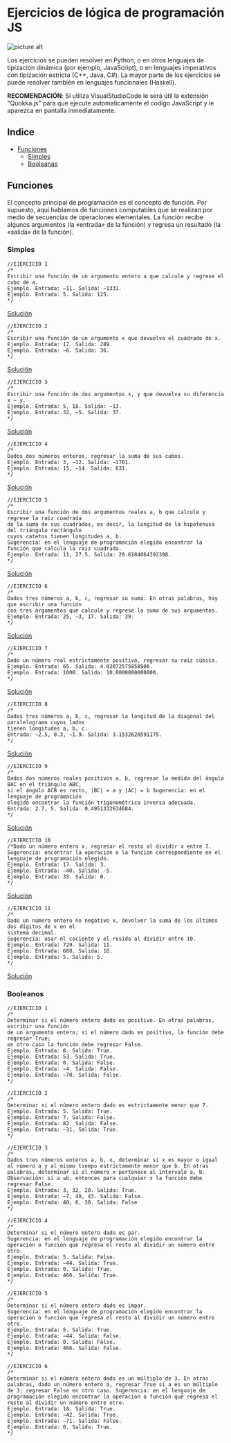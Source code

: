 
# Ejercicios de lógica de programación JS

![picture alt](https://encrypted-tbn0.gstatic.com/images?q=tbn:ANd9GcTg2Fy-vRSgOhWBWoMvVsmTrko9BVfNrhckcFowdlfJXA&s "JavaScript")

Los ejercicios se pueden resolver en Python, o en otros lenguajes de tipización dinámica (por ejemplo, JavaScript), o en lenguajes imperativos con tipización estricta (C++, Java, C#). La mayor parte de los ejercicios se puede resolver también en lenguajes funcionales (Haskell).

**RECOMENDACIÓN**: Si utiliza VisualStudioCode le será útil la extensión "Quokka.js" para que ejecute automaticamente el código JavaScript y le aparezca en pantalla inmediatamente.

## Indice
* [Funciones](#funciones "Goto Funciones")
    * [Simples](#simples "Goto Simples")
    * [Booleanas](#booleanas "Goto Booleanas")


## Funciones
El concepto principal de programación es el concepto de función. Por supuesto, aquí hablamos de funciones computables que se realizan por medio de secuencias de operaciones elementales. La función recibe algunos argumentos (la «entrada» de la función) y regresa un resultado (la «salida» de la función).

### Simples
```
//EJERCICIO 1
/*
Escribir una función de un argumento entero a que calcule y regrese el cubo de a.
Ejemplo. Entrada: −11. Salida: −1331.
Ejemplo. Entrada: 5. Salida: 125.
*/
```
[Solución](https://github.com/AdrjGo/EjerciciosLogicaJS/blob/main/Funciones/1.%20Simples/Ejercicio1.js "Ejercicio1")

```
//EJERCICIO 2
/*
Escribir una función de un argumento x que devuelva el cuadrado de x.
Ejemplo. Entrada: 17. Salida: 289.
Ejemplo. Entrada: −6. Salida: 36.
*/
```
[Solución](https://github.com/AdrjGo/EjerciciosLogicaJS/blob/main/Funciones/1.%20Simples/Ejercicio2.js "Ejercicio1")
```
//EJERCICIO 3
/*
Escribir una función de dos argumentos x, y que devuelva su diferencia x − y.
Ejemplo. Entrada: 5, 18. Salida: −13.
Ejemplo. Entrada: 32, −5. Salida: 37.
*/
```
[Solución](https://github.com/AdrjGo/EjerciciosLogicaJS/blob/main/Funciones/1.%20Simples/Ejercicio3.js "Ejercicio1")
```
//EJERCICIO 4
/*
Dados dos números enteros, regresar la suma de sus cubos.
Ejemplo. Entrada: 3, −12. Salida: −1701.
Ejemplo. Entrada: 15, −14. Salida: 631.
*/
```
[Solución](https://github.com/AdrjGo/EjerciciosLogicaJS/blob/main/Funciones/1.%20Simples/Ejercicio4.js "Ejercicio1")
```
//EJERCICIO 5
/*
Escribir una función de dos argumentos reales a, b que calcule y regrese la raíz cuadrada
de la suma de sus cuadrados, es decir, la longitud de la hipotenusa del triángulo rectángulo 
cuyos catetos tienen longitudes a, b. 
Sugerencia: en el lenguaje de programación elegido encontrar la función que calcula la raíz cuadrada.
Ejemplo. Entrada: 11, 27.5. Salida: 29.6184064392398.
*/
```
[Solución](https://github.com/AdrjGo/EjerciciosLogicaJS/blob/main/Funciones/1.%20Simples/Ejercicio5.js "Ejercicio1")
```
//EJERCICIO 6
/*
Dados tres números a, b, c, regresar su suma. En otras palabras, hay que escribir una función
con tres argumentos que calcule y regrese la suma de sus argumentos.
Ejemplo. Entrada: 25, −3, 17. Salida: 39.
*/
```
[Solución](https://github.com/AdrjGo/EjerciciosLogicaJS/blob/main/Funciones/1.%20Simples/Ejercicio6.js "Ejercicio1")
```
//EJERCICIO 7
/*
Dado un número real estrictamente positivo, regresar su raíz cúbica.
Ejemplo. Entrada: 65. Salida: 4.02072575858906.
Ejemplo. Entrada: 1000. Salida: 10.0000000000000.
*/
```
[Solución](https://github.com/AdrjGo/EjerciciosLogicaJS/blob/main/Funciones/1.%20Simples/Ejercicio7.js "Ejercicio1")
```
//EJERCICIO 8
/*
Dados tres números a, b, c, regresar la longitud de la diagonal del paralelogramo cuyos lados 
tienen longitudes a, b, c. 
Entrada: −2.5, 0.3, −1.9. Salida: 3.1532620591175.
*/
```
[Solución](https://github.com/AdrjGo/EjerciciosLogicaJS/blob/main/Funciones/1.%20Simples/Ejercicio8.js "Ejercicio1")
```
//EJERCICIO 9
/*
Dados dos números reales positivos a, b, regresar la medida del ángulo BAC en el triángulo ABC,
si el ángulo ACB es recto, |BC| = a y |AC| = b Sugerencia: en el lenguaje de programación 
elegido encontrar la función trigonométrica inversa adecuada.
Entrada: 2.7, 5. Salida: 0.4951332634684.
*/
```
[Solución](https://github.com/AdrjGo/EjerciciosLogicaJS/blob/main/Funciones/1.%20Simples/Ejercicio9.js "Ejercicio1")
```
//EJERCICIO 10
/*Dado un número entero x, regresar el resto al dividir x entre 7.
Sugerencia: encontrar la operación o la función correspondiente en el lenguaje de programación elegido.
Ejemplo. Entrada: 17. Salida: 3.
Ejemplo. Entrada: −40. Salida: -5.
Ejemplo. Entrada: 35. Salida: 0.
*/
```
[Solución](https://github.com/AdrjGo/EjerciciosLogicaJS/blob/main/Funciones/1.%20Simples/Ejercicio10.js "Ejercicio1")
```
//EJERCICIO 11
/*
Dado un número entero no negativo x, devolver la suma de los últimos dos dígitos de x en el 
sistema decimal.
Sugerencia: usar el cociente y el resido al dividir entre 10.
Ejemplo. Entrada: 729. Salida: 11.
Ejemplo. Entrada: 688. Salida: 16.
Ejemplo. Entrada: 5. Salida: 5.
*/
```
[Solución](https://github.com/AdrjGo/EjerciciosLogicaJS/blob/main/Funciones/1.%20Simples/Ejercicio11.js "Ejercicio1")
### Booleanos

```
//EJERCICIO 1
/*
Determinar si el número entero dado es positivo. En otras palabras, escribir una función 
de un argumento entero; si el número dado es positivo, la función debe regresar True; 
en otro caso la función debe regresar False.
Ejemplo. Entrada: 8. Salida: True.
Ejemplo. Entrada: 53. Salida: True.
Ejemplo. Entrada: 0. Salida: False.
Ejemplo. Entrada: −4. Salida: False.
Ejemplo. Entrada: −70. Salida: False.
*/
```
```
//EJERCICIO 2
/*
Determinar si el número entero dado es estrictamente menor que 7.
Ejemplo. Entrada: 5. Salida: True.
Ejemplo. Entrada: 7. Salida: False.
Ejemplo. Entrada: 82. Salida: False.
Ejemplo. Entrada: −31. Salida: True.
*/
```
```
//EJERCICIO 3
/*
Dados tres números enteros a, b, x, determinar si x es mayor o igual al número a y al mismo tiempo estrictamente menor que b. En otras palabras, determinar si el número x pertenece al intervalo a, b.
Observación: si a ≥b, entonces para cualquier x la función debe regresar False.
Ejemplo. Entrada: 3, 32, 20. Salida: True.
Ejemplo. Entrada: −7, 40, 43. Salida: False.
Ejemplo. Entrada: 40, 6, 30. Salida: False
*/
```
```
//EJERCICIO 4
/*
Determinar si el número entero dado es par.
Sugerencia: en el lenguaje de programación elegido encontrar la operación o función que regresa el resto al dividir un número entre otro.
Ejemplo. Entrada: 5. Salida: False.
Ejemplo. Entrada: −44. Salida: True.
Ejemplo. Entrada: 0. Salida: True.
Ejemplo. Entrada: 466. Salida: True.
*/
```
```
//EJERCICIO 5
/*
Determinar si el número entero dado es impar.
Sugerencia: en el lenguaje de programación elegido encontrar la operación o función que regresa el resto al dividir un número entre otro.
Ejemplo. Entrada: 5. Salida: True.
Ejemplo. Entrada: −44. Salida: False.
Ejemplo. Entrada: 0. Salida: False.
Ejemplo. Entrada: 466. Salida: False.
*/
```
```
//EJERCICIO 6
/*
Determinar si el número entero dado es un múltiplo de 3. En otras palabras, dado un número entero a, regresar True si a es un múltiplo de 3; regresar False en otro caso. Sugerencia: en el lenguaje de programación elegido encontrar la operación o función que regresa el resto al dividir un número entre otro.
Ejemplo. Entrada: 18. Salida: True.
Ejemplo. Entrada: −42. Salida: True.
Ejemplo. Entrada: −71. Salida: False.
Ejemplo. Entrada: 0. Salida: True.
*/
```
```

```
```

```
```

```
```

```
```

```